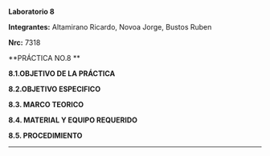 **Laboratorio 8**

**Integrantes:** Altamirano Ricardo, Novoa Jorge, Bustos Ruben

**Nrc:** 7318

**PRÁCTICA NO.8 **

**8.1.OBJETIVO DE LA PRÁCTICA**

**8.2.OBJETIVO ESPECIFICO**

**8.3. MARCO TEORICO**

**8.4. MATERIAL Y EQUIPO REQUERIDO**

**8.5. PROCEDIMIENTO**

****
